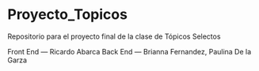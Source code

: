 # Proyecto_Topicos
Repositorio para el proyecto final de la clase de Tópicos Selectos

Front End — Ricardo Abarca
Back End — Brianna Fernandez, Paulina De la Garza
